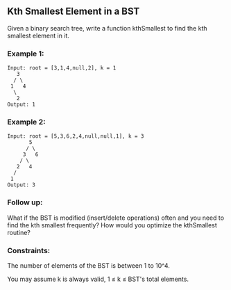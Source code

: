 ## Kth Smallest Element in a BST
Given a binary search tree, write a function kthSmallest to find the kth smallest element in it.

### Example 1:
```
Input: root = [3,1,4,null,2], k = 1
   3
  / \
 1   4
  \
   2
Output: 1
```
### Example 2:
```
Input: root = [5,3,6,2,4,null,null,1], k = 3
       5
      / \
     3   6
    / \
   2   4
  /
 1
Output: 3
```
### Follow up:
What if the BST is modified (insert/delete operations) often and you need to find the kth smallest frequently? How would you optimize the kthSmallest routine?

### Constraints:
The number of elements of the BST is between 1 to 10^4.

You may assume k is always valid, 1 ≤ k ≤ BST's total elements.

